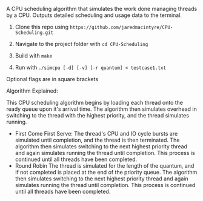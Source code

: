 A CPU scheduling algorithm that simulates the work done managing threads by a CPU. Outputs detailed scheduling and usage data to the terminal.

1. Clone this repo using `https://github.com/jaredmacintyre/CPU-Scheduling.git`

2. Navigate to the project folder with `cd CPU-Scheduling`

3. Build with `make`

4. Run with `./simcpu [-d] [-v] [-r quantum] < testcase1.txt`

Optional flags are in square brackets

Algorithm Explained: 

This CPU scheduling algorithm begins by loading each thread onto the ready queue upon it's arrival time. The algorithm then simulates overhead in switching to the thread with the highest priority, and the thread simulates running.
- First Come First Serve:
	The thread's CPU and IO cycle bursts are simulated until completion, and the thread is then terminated. The algorithm then simulates switching to the next highest priority thread and again simulates running the thread until completion. This process is continued until all threads have been completed.
- Round Robin
	The thread is simulated for the length of the quantum, and if not completed is placed at the end of the priority queue. The algorithm then simulates switching to the next highest priority thread and again simulates running the thread until completion. This process is continued until all threads have been completed.
